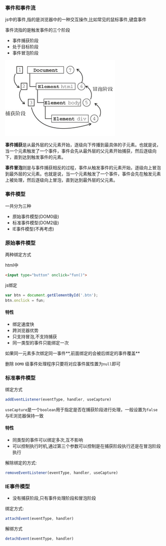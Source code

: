 ### 事件和事件流

js中的事件,指的是浏览器中的一种交互操作,比如常见的鼠标事件,键盘事件

事件流指的是触发事件的三个阶段

- 事件捕获阶段
- 处于目标阶段
- 事件冒泡阶段

![img](image/3e9a6450-74cf-11eb-85f6-6fac77c0c9b3.png)

**事件捕获**是从最外层的父元素开始，逐级向下传播到最具体的子元素。也就是说，当一个元素触发了一个事件，事件会先从最外层的父元素开始捕获，然后逐级向下，直到达到触发事件的元素。

**事件冒泡**则是与事件捕获相反的过程，事件从触发事件的元素开始，逐级向上冒泡到最外层的父元素。也就是说，当一个元素触发了一个事件，事件会先在触发元素上被处理，然后逐级向上冒泡，直到达到最外层的父元素。



### 事件模型

一共分为三种

- 原始事件模型(DOM0级)
- 标准事件模型(DOM2级)
- IE事件模型(不再考虑)

### 原始事件模型

两种绑定方式

html中

```html
<input type="button" onclick="fun()">
```

js绑定

```js
var btn = document.getElementById('.btn');
btn.onclick = fun;
```

#### 特性

- 绑定速度快
- 跨浏览器优势
- 只支持冒泡,不支持捕获
- 同一类型的事件只能绑定一次

如果同一元素多次绑定同一事件**,前面绑定的会被后绑定的事件覆盖**

删除 `DOM0` 级事件处理程序只要将对应事件属性置为`null`即可

### 标准事件模型

绑定方式

```js
addEventListener(eventType, handler, useCapture)
```

`useCapture`是一个`boolean`用于指定是否在捕获阶段进行处理，一般设置为`false`与IE浏览器保持一致

#### 特性

- 同类型的事件可以绑定多次,互不影响
- 可以控制执行时机,通过第三个参数可以控制是在捕获阶段执行还是在冒泡阶段执行

解除绑定的方式:

```js
removeEventListener(eventType, handler, useCapture)
```

### IE事件模型

- 没有捕获阶段,只有事件处理阶段和冒泡阶段

绑定方式:

```js
attachEvent(eventType, handler)
```

解绑方式

```js
detachEvent(eventType, handler)
```

















